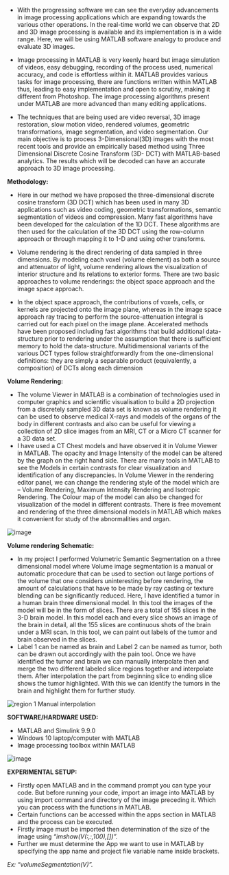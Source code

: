 - With the progressing software we can see the everyday advancements in image processing applications which are expanding towards the various other operations. 
In the real-time world we can observe that 2D and 3D image processing is available and its implementation is in a wide range. 
Here, we will be using MATLAB software analogy to produce and evaluate 3D images. 

- Image processing in MATLAB is very keenly heard but image simulation of videos, easy debugging, recording of the process used, numerical accuracy, and code is effortless within it. 
MATLAB provides various tasks for image processing, there are functions written within MATLAB thus, leading to easy implementation and open to scrutiny, making it different from Photoshop. 
The image processing algorithms present under MATLAB are more advanced than many editing applications.

- The techniques that are being used are video reversal, 3D image restoration, slow motion video, rendered volumes, geometric transformations, image segmentation, and video segmentation. 
Our main objective is to process 3-Dimensional(3D) images with the most recent tools and provide an empirically based method using Three Dimensional Discrete Cosine Transform (3D- DCT) with MATLAB-based analytics. 
The results which will be decoded can have an accurate approach to 3D image processing.

**Methodology:**

- Here in our method we have proposed the three-dimensional discrete cosine transform (3D DCT) which has been used in many 3D applications such as video coding, geometric transformations, semantic segmentation of videos and compression. Many fast algorithms have been developed for the calculation of the 1D DCT. These algorithms are then used for the calculation of the 3D DCT using the row-column approach or through mapping it to 1-D and using other transforms.

- Volume rendering is the direct rendering of data sampled in three dimensions. By modeling each voxel (volume element) as both a source and attenuator of light, volume rendering allows the visualization of interior structure and its relations to exterior forms. There are two basic approaches to volume renderings: the object space approach and the image space approach.

- In the object space approach, the contributions of voxels, cells, or kernels are projected onto the image plane, whereas in the image space approach ray tracing to perform the source-attenuation integral is carried out for each pixel on the image plane. Accelerated methods have been proposed including fast algorithms that build additional data-structure prior to rendering under the assumption that there is sufficient memory to hold the data-structure. Multidimensional variants of the various DCT types follow straightforwardly from the one-dimensional definitions: they are simply a separable product (equivalently, a composition) of DCTs along each dimension

**Volume Rendering:**

- The volume Viewer in MATLAB is a combination of technologies used in computer graphics and scientific visualisation to build a 2D projection from a discretely sampled 3D data set is known as volume rendering it can be used to observe medical X-rays and models of the organs of the body in different contrasts and also can be useful for viewing a collection of 2D slice images from an MRI, CT or a Micro CT scanner for a 3D data set.
- I have used a CT Chest models and have observed it in Volume Viewer in MATLAB. The opacity and Image Intensity of the model can be altered by the graph on the right hand side. There are many tools in MATLAB to see the Models in certain contrasts for clear visualization and identification of any discrepancies. In Volume Viewer in the rendering editor panel, we can change the rendering style of the model which are – Volume Rendering, Maximum Intensity Rendering and Isotropic Rendering.
The Colour map of the model can also be changed for visualization of the model in different contrasts. There is free movement and rendering of the three dimensional models in MATLAB which makes it convenient for study of the abnormalities and organ.

![image](https://github.com/Cosmic1509/Fifth-semester-MATLAB-project/assets/82835887/a5709176-7210-4558-a0d4-0d8eccc98d0a)


**Volume rendering Schematic:**

- In my project I performed Volumetric Semantic Segmentation on a three dimensional model where Volume image segmentation is a manual or automatic procedure that can be used to section out large portions of the volume that one considers uninteresting before rendering, the amount of calculations that have to be made by ray casting or texture blending can be significantly reduced.
Here, I have identified a tumor in a human brain three dimensional model. In this tool the images of the model will be in the form of slices. There are a total of 155 slices in the 3-D brain model. In this model each and every slice shows an image of the brain in detail, all the 155 slices are continuous shots of the brain under a MRI scan. In this tool, we can paint out labels of the tumor and brain observed in the slices.
- Label 1 can be named as brain and Label 2 can be named as tumor, both can be drawn out accordingly with the pain tool.
Once we have identified the tumor and brain we can manually interpolate then and merge the two different labeled slice regions together and interpolate them. After interpolation the part from beginning slice to ending slice shows the tumor highlighted. With this we can identify the tumors in the brain and highlight them for further study.

![region 1 Manual interpolation](https://github.com/Cosmic1509/Fifth-semester-MATLAB-project/assets/82835887/5204e006-3fb3-4b6f-bc72-314a957b8bb8)


**SOFTWARE/HARDWARE USED:**
- MATLAB and Simulink 9.9.0
- Windows 10 laptop/computer with MATLAB
- Image processing toolbox within MATLAB

![image](https://github.com/Cosmic1509/Fifth-semester-MATLAB-project/assets/82835887/5e38d93b-787d-4e76-9287-854bc8b64461)

**EXPERIMENTAL SETUP:**
- Firstly open MATLAB and in the command prompt you can type your code. But before running your code, import an image into MATLAB by using import command and directory of the image preceding it. Which you can process with the functions in MATLAB.
- Certain functions can be accessed within the apps section in MATLAB and the process can be executed.
- Firstly image must be imported then determination of the size of the image using  _“imshow(V(:,:,100),[])”._
-  Further we must determine the App we want to use in MATLAB by specifying the app name and project file variable name inside brackets.
  
_Ex: “volumeSegmentation(V)”._



